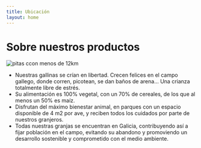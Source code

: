 ```yaml
---
title: Ubicación
layout: home
---
```

# Sobre nuestros productos

![pitas ccon menos de 12km](https://edualimentaria.com/images/huevos/huevos.jpg)

- Nuestras gallinas se crían en libertad. Crecen felices en el campo gallego, donde corren, picotean, se dan baños de arena… Una crianza totalmente libre de estrés.
- Su alimentación es 100% vegetal, con un 70% de cereales, de los que al menos un 50% es maíz.
- Disfrutan del máximo bienestar animal, en parques con un espacio disponible de 4 m2 por ave, y reciben todos los cuidados por parte de nuestros granjeros.
- Todas nuestras granjas se encuentran en Galicia, contribuyendo así a fijar población en el campo, evitando su abandono y promoviendo un desarrollo sostenible y comprometido con el medio ambiente.
